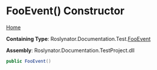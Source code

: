 <a name="_top"></a>

# FooEvent\(\) Constructor

[Home](../../../../../README.md#_top)

**Containing Type**: Roslynator\.Documentation\.Test\.[FooEvent](../README.md#_top)

**Assembly**: Roslynator\.Documentation\.TestProject\.dll

```csharp
public FooEvent()
```

